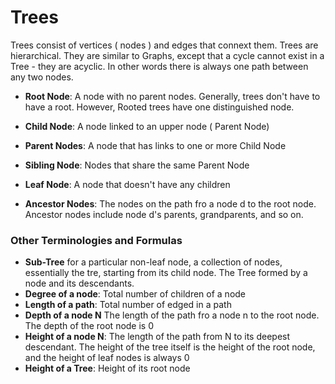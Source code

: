 # Trees

Trees consist of vertices ( nodes ) and edges that connext them. Trees are hierarchical. They are similar to Graphs, except that a cycle cannot exist in a Tree - they are acyclic. In other words there is always one path between any two nodes.

- **Root Node**: A node with no parent nodes. Generally, trees don't have to have a root. However, Rooted trees have one distinguished node.

- **Child Node**: A node linked to an upper node ( Parent Node)
- **Parent Nodes**: A node that has links to one or more Child Node
- **Sibling Node**: Nodes that share the same Parent Node
- **Leaf Node**: A node that doesn't have any children
- **Ancestor Nodes**: The nodes on the path fro a node d to the root node. Ancestor nodes include node d's parents, grandparents, and so on.

### Other Terminologies and Formulas

- **Sub-Tree** for a particular non-leaf node, a collection of nodes, essentially the tre, starting from its child node. The Tree formed by a node and its descendants.
- **Degree of a node**: Total number of children of a node
- **Length of a path**: Total number of edged in a path
- **Depth of a node N** The length of the path fro a node n to the root node. The depth of the root node is 0
- **Height of a node N**: The length of the path from N to its deepest descendant. The height of the tree itself is the height of the root node, and the height of leaf nodes is always 0
- **Height of a Tree**: Height of its root node
